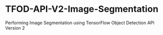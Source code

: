 # TFOD-API-V2-Image-Segmentation
Performing Image Segmentation using TensorFlow Object Detection API Version 2
